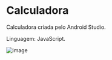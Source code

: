 # Calculadora

Calculadora criada pelo Android Studio.

Linguagem: JavaScript.

![image](https://user-images.githubusercontent.com/91923187/231911790-b755138a-5050-4c9a-988c-cf913fbdeb7f.png)
